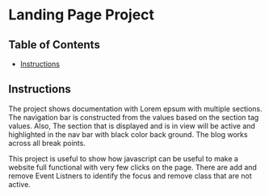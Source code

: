 # Landing Page Project

## Table of Contents

* [Instructions](#instructions)

## Instructions

The project shows documentation with Lorem epsum with multiple sections. The navigation bar is constructed from the values based on the section tag values. Also, The section that is displayed and is in view will be active and highlighted in the nav bar with black color 
back ground. The blog works across all break points.

This project is useful to show how javascript can be useful to make a website full functional with very few clicks on the page.
There are add and remove Event Listners to identify the focus and remove class that are not active. 